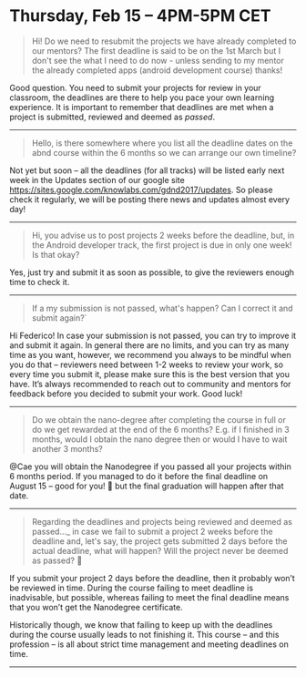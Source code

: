 # Thursday, Feb 15 – 4PM-5PM CET

> Hi! Do we need to resubmit the projects we have already completed to our mentors? The first deadline is said to be on the 1st March but I don't see the what I need to do now - unless sending to my mentor the already completed apps (android development course) thanks!

Good question. You need to submit your projects for review in your classroom, the deadlines are there to help you pace your own learning experience. It is important to remember that deadlines are met when a project is submitted, reviewed and deemed as *passed*.

---

> Hello, is there somewhere where you list all the deadline dates on the abnd course within the 6 months so we can arrange our own timeline?

Not yet but soon – all the deadlines (for all tracks) will be listed early next week in the Updates section of our google site https://sites.google.com/knowlabs.com/gdnd2017/updates. So please check it regularly, we will be posting there news and updates almost every day!

---

> Hi, you advise us to post projects 2 weeks before the deadline, but, in the Android developer track, the first project is due in only one week! Is that okay?

Yes, just try and submit it as soon as possible, to give the reviewers enough time to check it.

---

> If a my submission is not passed, what's happen? Can I correct it and submit again?`

Hi Federico! In case your submission is not passed, you can try to improve it and submit it again. In general there are no limits, and you can try as many time as you want, however, we recommend you always to be mindful when you do that – reviewers need between 1-2 weeks to review your work, so every time you submit it, please make sure this is the best version that you have. It’s always recommended to reach out to community and mentors for feedback before you decided to submit your work. Good luck!

---

> Do we obtain the nano-degree after completing the course in full or do we get rewarded at the end of the 6 months? E.g. if I finished in 3 months, would I obtain the nano degree then or would I have to wait another 3 months?

@Cae you will obtain the Nanodegree if you passed all your projects within 6 months period. If you managed to do it before the final deadline on August 15 – good for you! :slightly_smiling_face: but the final graduation will happen after that date.

---

> Regarding the deadlines and projects being reviewed and deemed as passed…_ in case we fail to submit a project 2 weeks before the deadline and, let's say, the project gets submitted 2 days before the actual deadline, what will happen? Will the project never be deemed as passed? :slightly_smiling_face:

If you submit your project 2 days before the deadline, then it probably won’t be reviewed in time. During the course failing to meet deadline is inadvisable, but possible, whereas failing to meet the final deadline means that you won’t get the Nanodegree certificate.

Historically though, we know that failing to keep up with the deadlines during the course usually leads to not finishing it. This course – and this profession – is all about strict time management and meeting deadlines on time.

---

> 
